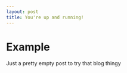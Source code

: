 ```yaml
---
layout: post
title: You're up and running!
---
```


# Example

Just a pretty empty post to try that blog thingy